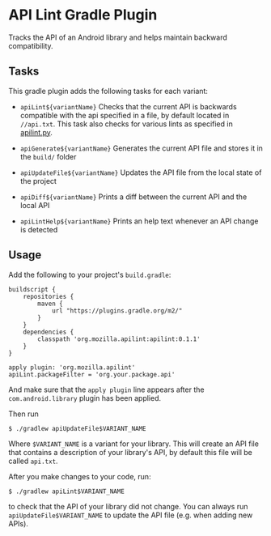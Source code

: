 # API Lint Gradle Plugin
Tracks the API of an Android library and helps maintain backward compatibility.

## Tasks

This gradle plugin adds the following tasks for each variant:

- `apiLint${variantName}`
    Checks that the current API is backwards compatible with the api specified
    in a file, by default located in `//api.txt`. This task also checks for
    various lints as specified in [apilint.py](apilint/src/main/resources/apilint.py).

- `apiGenerate${variantName}`
    Generates the current API file and stores it in the `build/` folder

- `apiUpdateFile${variantName}`
    Updates the API file from the local state of the project

- `apiDiff${variantName}`
    Prints a diff between the current API and the local API

- `apiLintHelp${variantName}`
    Prints an help text whenever an API change is detected

## Usage
Add the following to your project's `build.gradle`:

```
buildscript {
    repositories {
        maven {
            url "https://plugins.gradle.org/m2/"
        }
    }
    dependencies {
        classpath 'org.mozilla.apilint:apilint:0.1.1'
    }
}

apply plugin: 'org.mozilla.apilint'
apiLint.packageFilter = 'org.your.package.api'
```

And make sure that the `apply plugin` line appears after the
`com.android.library` plugin has been applied.

Then run
```
$ ./gradlew apiUpdateFile$VARIANT_NAME
```

Where `$VARIANT_NAME` is a variant for your library. This will create an API
file that contains a description of your library's API, by default this file
will be called `api.txt`.

After you make changes to your code, run:

```
$ ./gradlew apiLint$VARIANT_NAME
```

to check that the API of your library did not change. You can always run
`apiUpdateFile$VARIANT_NAME` to update the API file (e.g. when adding new
APIs).
